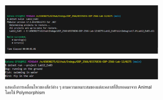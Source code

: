 ![alt text](image-5.png)

![alt text](image-6.png)

แสดงถึงการเคลื่อนไหวของสัตว์ต่าง ๆ ตามความเหมาะสมของแต่ละคลาสที่สืบทอดมาจาก Animal โดยใช้ Polymorphism